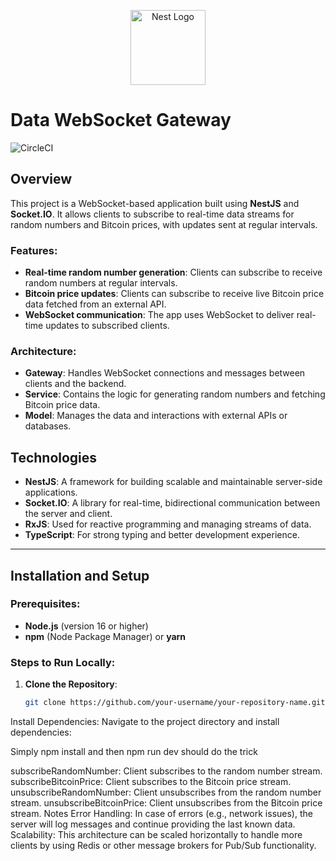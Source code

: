 <p align="center">
  <a href="http://nestjs.com/" target="blank"><img src="https://nestjs.com/img/logo-small.svg" width="120" alt="Nest Logo" /></a>
</p>

# Data WebSocket Gateway

![CircleCI](https://img.shields.io/circleci/build/github/nestjs/nest/master?token=abc123def456)

## Overview

This project is a WebSocket-based application built using **NestJS** and **Socket.IO**. It allows clients to subscribe to real-time data streams for random numbers and Bitcoin prices, with updates sent at regular intervals.

### Features:
- **Real-time random number generation**: Clients can subscribe to receive random numbers at regular intervals.
- **Bitcoin price updates**: Clients can subscribe to receive live Bitcoin price data fetched from an external API.
- **WebSocket communication**: The app uses WebSocket to deliver real-time updates to subscribed clients.

### Architecture:
- **Gateway**: Handles WebSocket connections and messages between clients and the backend.
- **Service**: Contains the logic for generating random numbers and fetching Bitcoin price data.
- **Model**: Manages the data and interactions with external APIs or databases.

## Technologies
- **NestJS**: A framework for building scalable and maintainable server-side applications.
- **Socket.IO**: A library for real-time, bidirectional communication between the server and client.
- **RxJS**: Used for reactive programming and managing streams of data.
- **TypeScript**: For strong typing and better development experience.

---

## Installation and Setup

### Prerequisites:
- **Node.js** (version 16 or higher)
- **npm** (Node Package Manager) or **yarn**

### Steps to Run Locally:

1. **Clone the Repository**:
   ```bash
   git clone https://github.com/your-username/your-repository-name.git
Install Dependencies: Navigate to the project directory and install dependencies:

Simply npm install and then npm run dev should do the trick

subscribeRandomNumber: Client subscribes to the random number stream.
subscribeBitcoinPrice: Client subscribes to the Bitcoin price stream.
unsubscribeRandomNumber: Client unsubscribes from the random number stream.
unsubscribeBitcoinPrice: Client unsubscribes from the Bitcoin price stream.
Notes
Error Handling: In case of errors (e.g., network issues), the server will log messages and continue providing the last known data.
Scalability: This architecture can be scaled horizontally to handle more clients by using Redis or other message brokers for Pub/Sub functionality.
